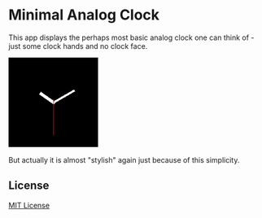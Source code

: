# Minimal Analog Clock #

This app displays the perhaps most basic analog clock one can think of - just
some clock hands and no clock face.

![](app-screenshot.png)

But actually it is almost "stylish" again just because of this simplicity.

## License ##

[MIT License](LICENSE)
